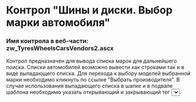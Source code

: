 ﻿---
description: 2.4.9.1
---
# Контрол "Шины и диски. Выбор марки автомобиля"
### Имя контрола в веб-части: zw_TyresWheelsCarsVendors2.ascx
Контрол предназначен для вывода списка марок для дальнейшего поиска.
Списки автомобилей возможно вывести как строками так и в виде выпадающего списка.
Для перехода к выбору моделей  выбранной марки необходимо кликнуть по ссылке "Выбрать производителя".
В случае использования выпадающего списка в шапке и в подвале шаблона необходимо указать открывающий и закрывающий тег <select></select>.

